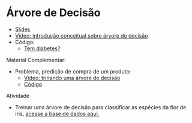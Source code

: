 # Árvore de Decisão 
* [Slides](https://docs.google.com/presentation/d/1IOQGZS21VcNK8GHDCT5IoaeOPbEBEtSYGcZr-Lm7AxQ/edit?usp=sharing)
* [Vídeo: introdução conceitual sobre árvore de decisão](https://youtu.be/UktH9kZm-w0) 
* Código:
  * [Tem diabetes?](https://colab.research.google.com/drive/1ISIObTt9PCeW950jotNgRWkjmdhdMfcN?usp=sharing)
 
Material Complementar:
* Problema, predição de compra de um produto:
  * [Vídeo: trinando uma árvore de decisão](https://youtu.be/NWqdl3vw5YE)
  * [Código](https://colab.research.google.com/drive/1YVy68Eo9Mf5r5qijp7orxFxjUNTsc6Q3?usp=sharing)
  

Atividade 
* Treinar uma árvore de decisão para classificar as espécies da flor de iris, [acesse a base de dados aqui.](https://raw.githubusercontent.com/ect-info/ml/master/dados/Iris.csv)  
